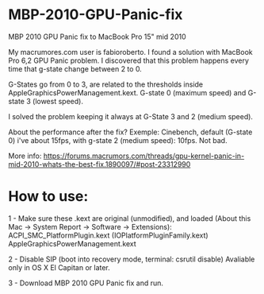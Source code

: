# MBP-2010-GPU-Panic-fix
MBP 2010 GPU Panic fix to MacBook Pro 15" mid 2010


My macrumores.com user is fabioroberto.
I found a solution with MacBook Pro 6,2 GPU Panic problem. 
I discovered that this problem happens every time that g-state change between 2 to 0.

G-States go from 0 to 3, are related to the thresholds inside AppleGraphicsPowerManagement.kext.
G-state 0 (maximum speed) and G-state 3 (lowest speed).

I solved the problem keeping it always at G-State 3 and 2 (medium speed). 
	
About the performance after the fix? 
Exemple: Cinebench, default (G-state 0) i've about 15fps, with g-state 2 (medium speed): 10fps. Not bad.	
	
More info:
https://forums.macrumors.com/threads/gpu-kernel-panic-in-mid-2010-whats-the-best-fix.1890097/#post-23312990


# How to use:

1 - Make sure these .kext are original (unmodified), and loaded (About this Mac -> System Report -> Software -> Extensions):
	ACPI_SMC_PlatformPlugin.kext (IOPlatformPluginFamily.kext)
	AppleGraphicsPowerManagement.kext

2 - Disable SIP (boot into recovery mode, terminal: csrutil disable)
Avaliable only in OS X El Capitan or later.

3 - Download MBP 2010 GPU Panic fix and run.
